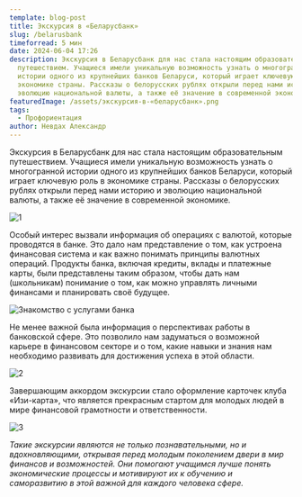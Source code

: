 ```yaml
---
template: blog-post
title: Экскурсия в «Беларусбанк»
slug: /belarusbank
timeforread: 5 мин
date: 2024-06-04 17:26
description: Экскурсия в Беларусбанк для нас стала настоящим образовательным
  путешествием. Учащиеся имели уникальную возможность узнать о многогранной
  истории одного из крупнейших банков Беларуси, который играет ключевую роль в
  экономике страны. Рассказы о белорусских рублях открыли перед нами историю и
  эволюцию национальной валюты, а также её значение в современной экономике.
featuredImage: /assets/экскурсия-в-«беларусбанк».png
tags:
  - Профориентация
author: Невдах Александр
---
```

Экскурсия в Беларусбанк для нас стала настоящим образовательным путешествием. Учащиеся имели уникальную возможность узнать о многогранной истории одного из крупнейших банков Беларуси, который играет ключевую роль в экономике страны. Рассказы о белорусских рублях открыли перед нами историю и эволюцию национальной валюты, а также её значение в современной экономике.

![1](/assets/photo_2_2024-06-08_10-40-03.jpg "1")

Особый интерес вызвали информация об операциях с валютой, которые проводятся в банке. Это дало нам представление о том, как устроена финансовая система и как важно понимать принципы валютных операций. Продукты банка, включая кредиты, вклады и платежные карты, были представлены таким образом, чтобы дать нам (школьникам) понимание о том, как можно управлять личными финансами и планировать своё будущее.

![Знакомство с услугами банка](/assets/photo_6_2024-06-08_10-40-03.jpg "Знакомство с услугами банка")

Не менее важной была информация о перспективах работы в банковской сфере. Это позволило нам задуматься о возможной карьере в финансовом секторе и о том, какие навыки и знания нам необходимо развивать для достижения успеха в этой области.

![2](/assets/photo_3_2024-06-08_10-40-03.jpg "2")

Завершающим аккордом экскурсии стало оформление карточек клуба «Изи-карта», что является прекрасным стартом для молодых людей в мире финансовой грамотности и ответственности.

![3](/assets/photo_5_2024-06-08_10-40-03.jpg "3")

*Такие экскурсии являются не только познавательными, но и вдохновляющими, открывая перед молодым поколением двери в мир финансов и возможностей. Они помогают учащимся лучше понять экономические процессы и мотивируют их к обучению и саморазвитию в этой важной для каждого человека сфере.*